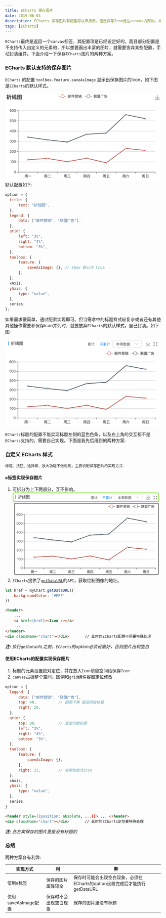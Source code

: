 ```yaml
---
title: ECharts 保存图片
date: 2019-06-03
description: ECharts 保存图片有配置可以直接用，但是保存Icon是在canvas内部的。本文介绍了怎么将ECharts配置的Icon与非ECharts配置的Icon放在一起
tags: [ECharts]
---
```


`ECharts`最终是返回一个`canvas`标签，其配置项是已经设定好的，而且部分配置是不支持传入自定义的元素的，所以想要画出丰富的图片，就需要舍弃某些配置，手动封装组件。下面介绍一下保存`ECharts`图片的两种方案。

### ECharts 默认支持的保存图片

`ECharts` 的配置 `toolbox.feature.saveAsImage` 显示出保存图片的Icon，如下图是`ECharts`的默认样式。

![](../image/echart/1.png)
默认配置如下: 
``` js
option = {
  title: {
      text: "折线图",
  },
  legend: {
      data: ["邮件营销", "联盟广告"],
  },
  grid: {
      left: "3%",
      right: "4%",
      bottom: "3%",
  },
  toolbox: {
      feature: {
          saveAsImage: {}, // show 默认为 true
      },
  },
  xAxis,
  yAxis: {
      type: "value",
  },
  series,
};

```

如果需求很简单，通过配置实现即可。但当需求中的标题样式较复杂或者还有其他其他操作需要和保存Icon并列时，就要放弃`ECharts`的默认样式，自己封装。如下图:

![](../image/echart/2.png)

`ECharts`标题的配置不能实现标题左侧的蓝色色条，以及右上角的交互都不是`ECharts`支持的，需要自己实现。下面是我先后用到的两种方案:

### 自定义 ECharts 样式

`标题、按钮、选择框、放大功能不做说明，主要说明保存图片的实现方式.`

#### a标签实现保存图片

1. 可拆分为上下两部分，互不影响。
![](../image/echart/3.png)
2. `ECharts`提供了[`getDataURL`](https://www.echartsjs.com/api.html#echartsInstance.getDataURL)的`API`，获取绘制图像的地址。

```js
let href = myChart.getDataURL({
    backgroundColor: '#FFF'
})
```
```html
<header>
    ...
    <a href={href}><Icon /></a>
    ...
</header>
<div className="chart"></div>       // 此时的ECharts配置不需要特殊处理
```
***注:***  *执行`getDataURL`之前，`ECharts`的option必须设置好，否则图片出现空白*

#### 使用ECharts的配置实现保存图片

1. 标题的元素设置绝对定位，并在放大`Icon`前留空间给保存`Icon`
2. `canvas`占据整个空间，图例和`grid`组件容器定位修改

```js
option = {
  legend: {
      data: ["邮件营销", "联盟广告"],
      top: 40,          // 图例下移 留空间给标题
      right: 20,
  },
  grid: {
      top: 80,          // 留空间给标题
      left: "3%",
      right: "4%",
      bottom: "3%",
  },
  toolbox: {
      feature: {
          saveAsImage: {},
      },
      right: 33,        // 右侧有放大Icon
  },
  xAxis,
  yAxis: {
      type: "value",
  },
  series,
}
```

```html
<header style={{position: absolute, ...}}> ... </header>
<div className="chart"></div>       // 此时的ECharts定位要特殊处理
```
***注:*** *此方案保存的图片里是没有标题的*

### 总结

两种方案各有利弊: 

|实现方式|利|弊|
|-|-|-|
|使用a标签|保存的图片属性较全|保存时可能会出现空白现象，必须在ECharts的option设置完成后才能执行getDataURL|
|使用saveAsImage配置|保存时不会出现空白现象|保存的图片里没有标题|